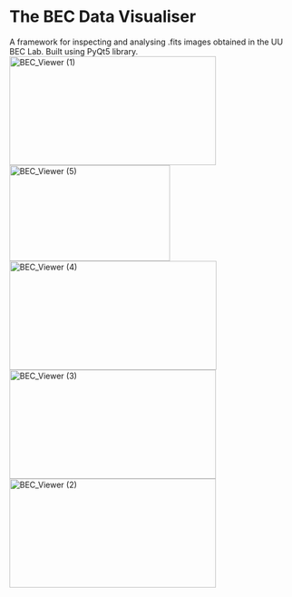 # The BEC Data Visualiser

A framework for inspecting and analysing .fits images obtained in the UU BEC Lab. Built using PyQt5 library.  
<img width="364" height="192" alt="BEC_Viewer (1)" src="https://github.com/user-attachments/assets/c057c93d-a3d1-4a0e-8fcc-f190553b27ae" />
<img width="283" height="169" alt="BEC_Viewer (5)" src="https://github.com/user-attachments/assets/8262dc87-4abc-4ef5-8433-6073ad6a0f3f" />
<img width="365" height="192" alt="BEC_Viewer (4)" src="https://github.com/user-attachments/assets/81854ef6-63f1-4b2d-9171-4fc2e0385385" />
<img width="364" height="192" alt="BEC_Viewer (3)" src="https://github.com/user-attachments/assets/28943d6e-3140-44a9-8cd5-c5da483595f8" />
<img width="364" height="192" alt="BEC_Viewer (2)" src="https://github.com/user-attachments/assets/00242df3-3fda-46e5-a9fc-46806ae02642" />
